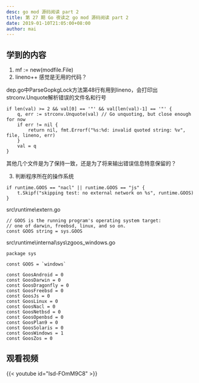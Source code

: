```yaml
---
desc: go mod 源码阅读 part 2
title: 第 27 期 Go 夜读之 go mod 源码阅读 part 2
date: 2019-01-10T21:05:00+08:00
author: mai
---
```


## 学到的内容

1. mf := new(modfile.File)
2. lineno++ 感觉是无用的代码？

dep.go中ParseGopkgLock方法第48行有用到lineno，会打印出strconv.Unquote解析错误的文件名和行号
```golang
if len(val) >= 2 && val[0] == '"' && val[len(val)-1] == '"' {
    q, err := strconv.Unquote(val) // Go unquoting, but close enough for now
    if err != nil {
        return nil, fmt.Errorf("%s:%d: invalid quoted string: %v", file, lineno, err)
    }
    val = q
}
```
其他几个文件是为了保持一致，还是为了将来输出错误信息特意保留的？

3. 判断程序所在的操作系统

```golang
if runtime.GOOS == "nacl" || runtime.GOOS == "js" {
	t.Skipf("skipping test: no external network on %s", runtime.GOOS)
}
```

src\runtime\extern.go
```golang
// GOOS is the running program's operating system target:
// one of darwin, freebsd, linux, and so on.
const GOOS string = sys.GOOS
```

src\runtime\internal\sys\zgoos_windows.go
```golang
package sys

const GOOS = `windows`

const GoosAndroid = 0
const GoosDarwin = 0
const GoosDragonfly = 0
const GoosFreebsd = 0
const GoosJs = 0
const GoosLinux = 0
const GoosNacl = 0
const GoosNetbsd = 0
const GoosOpenbsd = 0
const GoosPlan9 = 0
const GoosSolaris = 0
const GoosWindows = 1
const GoosZos = 0
```

## 观看视频

{{< youtube id="Isd-FOmM9C8" >}}
